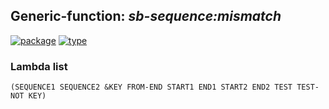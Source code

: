 ## Generic-function: ***sb-sequence:mismatch***
[![package](https://img.shields.io/badge/Package-SB--SEQUENCE-5f9ea0.svg?style=social&colorA=999999)](../) [![type](https://img.shields.io/badge/Type-Generic--Function-5f9ea0.svg?style=social&colorA=999999)](../#generic-function) 
### Lambda list
```
(SEQUENCE1 SEQUENCE2 &KEY FROM-END START1 END1 START2 END2 TEST TEST-NOT KEY)
```
